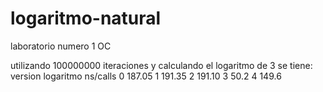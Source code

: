 logaritmo-natural
=================

laboratorio numero 1 OC

utilizando 100000000 iteraciones y calculando el logaritmo de 3 se tiene:
version	logaritmo 			ns/calls
      0						187.05
      1 					191.35
      2						191.10
      3						50.2
      4						149.6